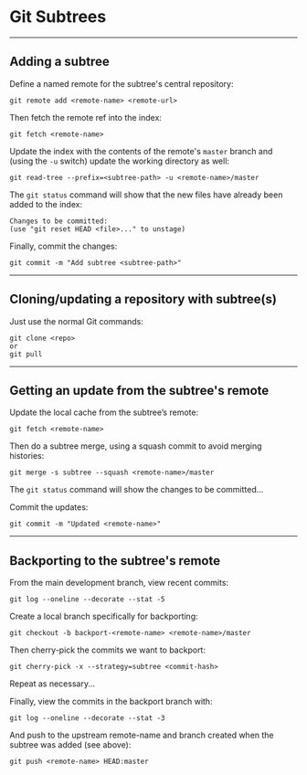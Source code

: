 # Git Subtrees

----------------------------------------------------------------
## Adding a subtree

Define a named remote for the subtree's central repository:

    git remote add <remote-name> <remote-url>

Then fetch the remote ref into the index:

    git fetch <remote-name>

Update the index with the contents of the remote's `master` branch
and (using the `-u` switch) update the working directory as well:

    git read-tree --prefix=<subtree-path> -u <remote-name>/master

The `git status` command will show that the new files have already
been added to the index:

    Changes to be committed:
    (use "git reset HEAD <file>..." to unstage)

Finally, commit the changes:

    git commit -m "Add subtree <subtree-path>"

----------------------------------------------------------------
## Cloning/updating a repository with subtree(s)

Just use the normal Git commands:

    git clone <repo>
    or
    git pull

----------------------------------------------------------------
## Getting an update from the subtree's remote

Update the local cache from the subtree’s remote:

    git fetch <remote-name>

Then do a subtree merge, using a squash commit to avoid merging histories:

    git merge -s subtree --squash <remote-name>/master

The `git status` command will show the changes to be committed...

Commit the updates:

    git commit -m "Updated <remote-name>"

----------------------------------------------------------------
## Backporting to the subtree's remote

From the main development branch, view recent commits:

    git log --oneline --decorate --stat -5

Create a local branch specifically for backporting:

    git checkout -b backport-<remote-name> <remote-name>/master

Then cherry-pick the commits we want to backport:

    git cherry-pick -x --strategy=subtree <commit-hash>

Repeat as necessary...

Finally, view the commits in the backport branch with:

    git log --oneline --decorate --stat -3

And push to the upstream remote-name and branch created when
the subtree was added (see above):

    git push <remote-name> HEAD:master
